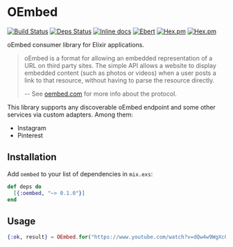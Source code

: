 # OEmbed

[![Build Status](https://travis-ci.org/r8/elixir-oembed.svg?branch=master)](https://travis-ci.org/r8/elixir-oembed)
[![Deps Status](https://beta.hexfaktor.org/badge/all/github/r8/elixir-oembed.svg)](https://beta.hexfaktor.org/github/r8/elixir-oembed)
[![Inline docs](http://inch-ci.org/github/r8/elixir-oembed.svg?branch=master&style=flat)](http://inch-ci.org/github/r8/elixir-oembed)
[![Ebert](https://ebertapp.io/github/r8/elixir-oembed.svg)](https://ebertapp.io/github/r8/elixir-oembed)
[![Hex.pm](https://img.shields.io/hexpm/v/oembed.svg?style=flat-square)](https://hex.pm/packages/oembed)
[![Hex.pm](https://img.shields.io/hexpm/dt/oembed.svg?style=flat-square)](https://hex.pm/packages/oembed)

oEmbed consumer library for Elixir applications.

> oEmbed is a format for allowing an embedded representation of a URL on third party sites. The simple API allows a website to display embedded content (such as photos or videos) when a user posts a link to that resource, without having to parse the resource directly.
>
> -- See [oembed.com](http://oembed.com) for more info about the protocol.

This library supports any discoverable oEmbed endpoint and some other services via custom adapters.
Among them:

  - Instagram
  - Pinterest

## Installation

Add `oembed` to your list of dependencies in `mix.exs`:

```elixir
def deps do
  [{:oembed, "~> 0.1.0"}]
end
```

## Usage

```elixir
{:ok, result} = OEmbed.for("https://www.youtube.com/watch?v=dQw4w9WgXcQ")
```
